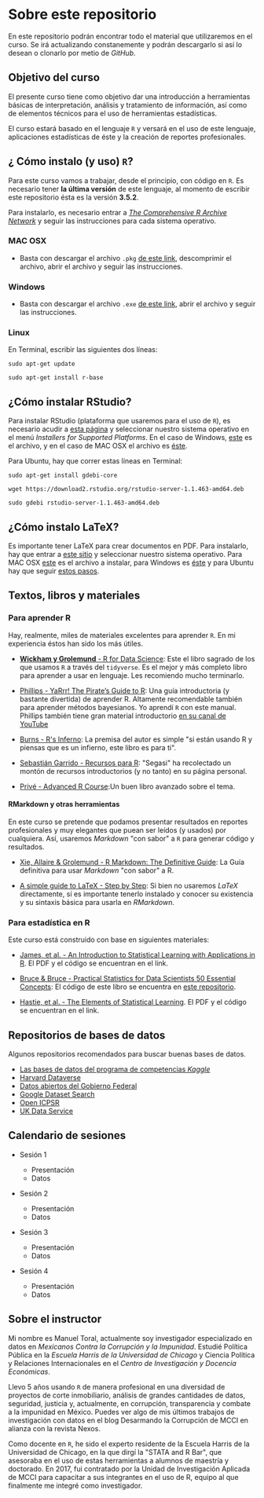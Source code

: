 # Sobre este repositorio

En este repositorio podrán encontrar todo el material que utilizaremos en el curso. Se irá actualizando constanemente y podrán descargarlo si así lo desean o clonarlo por metio de *GitHub*.

## Objetivo del curso

El presente curso tiene como objetivo dar una introducción a herramientas básicas de interpretación, análisis y tratamiento de información, así como de elementos técnicos para el uso de herramientas estadísticas.

El curso estará basado en el lenguaje `R` y versará en el uso de este lenguaje, aplicaciones estadísticas de éste y la creación de reportes profesionales.

## ¿ Cómo instalo (y uso) `R`?

Para este curso vamos a trabajar, desde el principio, con código en `R`. Es necesario tener **la última versión** de este lenguaje, al momento de escribir este repositorio ésta es la versión **3.5.2**.

Para instalarlo, es necesario entrar a [*The Comprehensive R Archive Network*](https://cran.r-project.org/) y seguir las instrucciones para cada sistema operativo.

### MAC OSX

- Basta con descargar el archivo `.pkg` [de este link](https://cran.r-project.org/bin/macosx/R-3.5.2.pkg), descomprimir el archivo, abrir el archivo y seguir las instrucciones.

### Windows

- Basta con descargar el archivo `.exe` [de este link](https://cran.r-project.org/bin/windows/base/R-3.5.2-win.exe), abrir el archivo y seguir las instrucciones.

### Linux

En Terminal, escribir las siguientes dos líneas:

`sudo apt-get update`

`sudo apt-get install r-base`

## ¿Cómo instalar RStudio?

Para instalar RStudio (plataforma que usaremos para el uso de `R`), es necesario acudir a [esta página](https://www.rstudio.com/products/rstudio/download/) y seleccionar nuestro sistema operativo en el menú *Installers for Supported Platforms*. En el caso de Windows, [este](https://download1.rstudio.org/RStudio-1.1.463.exe) es el archivo, y en el caso de MAC OSX el archivo es [éste](https://download1.rstudio.org/RStudio-1.1.463.dmg).

Para Ubuntu, hay que correr estas líneas en Terminal:

`sudo apt-get install gdebi-core`

`wget https://download2.rstudio.org/rstudio-server-1.1.463-amd64.deb`

`sudo gdebi rstudio-server-1.1.463-amd64.deb`

## ¿Cómo instalo LaTeX?

Es importante tener LaTeX para crear documentos en PDF. Para instalarlo, hay que entrar a [este sitio](https://www.latex-project.org/get/) y seleccionar nuestro sistema operativo. Para MAC OSX [este](http://tug.org/cgi-bin/mactex-download/MacTeX.pkg) es el archivo a instalar, para Windows es [éste](https://miktex.org/download/ctan/systems/win32/miktex/setup/windows-x64/basic-miktex-2.9.6942-x64.exe) y para Ubuntu hay que seguir [estos pasos](http://tipsonubuntu.com/2016/09/16/install-tex-live-2016-ubuntu-16-04-14-04/).


## Textos, libros y materiales

### Para aprender R

Hay, realmente, miles de materiales excelentes para aprender `R`. En mi experiencia éstos han sido los más útiles.

- [**Wickham y Grolemund** - R for Data Science](https://r4ds.had.co.nz/): Este el libro sagrado de los que usamos `R` a través del `tidyverse`. Es el mejor y más completo libro para aprender a usar en lenguaje. Les recomiendo mucho terminarlo.

- [Phillips - YaRrr! The Pirate’s Guide to R](https://ndphillips.github.io/piratesguide.html): Una guía introductoria (y bastante divertida) de aprender R. Altamente recomendable también para aprender métodos bayesianos. Yo aprendí `R` con este manual. Phillips también tiene gran material introductorio [en su canal de YouTube](https://www.youtube.com/watch?v=Vkv7-nw3wwU&list=PL9tt3I41HFS9gmeZFEuNrnu_7V_NFngfJ)
  
- [Burns - R's Inferno](https://www.burns-stat.com/pages/Tutor/R_inferno.pdf): La premisa del autor es simple "si están usando R y piensas que es un infierno, este libro es para ti".

- [Sebastián Garrido - Recursos para R](http://segasi.com.mx/cursos/recursos_r/recursos/index.html): "Segasi" ha recolectado un montón de recursos introductorios (y no tanto) en su página personal.

- [Privé - Advanced R Course](https://privefl.github.io/advr38book/index.html):Un buen libro avanzado sobre el tema.

#### RMarkdown y otras herramientas

En este curso se pretende que podamos presentar resultados en reportes profesionales y muy elegantes que puean ser leídos (y usados) por cualquiera. Así, usaremos *Markdown* "con sabor" a `R` para generar código y resultados.

- [Xie, Allaire & Grolemund - R Markdown: The Definitive Guide](https://bookdown.org/yihui/rmarkdown/): La Guía definitiva para usar *Markdown* "con sabor" a R.
  
- [A simple guide to LaTeX - Step by Step](https://www.latex-tutorial.com/tutorials/): Si bien no usaremos *LaTeX* directamente, sí es importante tenerlo instalado y conocer su existencia y su sintaxis básica para usarla en *RMarkdown*.

### Para estadística en R

Este curso está construido con base en siguientes materiales:

- [James, et al. -  An Introduction to Statistical Learning with Applications in R](https://www-bcf.usc.edu/~gareth/ISL/). El PDF y el código se encuentran en el link.

- [Bruce & Bruce - Practical Statistics for Data Scientists 50 Essential Concepts](http://shop.oreilly.com/product/0636920048992.do): El código de este libro se encuentra en [este repositorio](https://github.com/andrewgbruce/statistics-for-data-scientists/tree/master/src).

- [Hastie, et al. - The Elements of Statistical Learning](https://web.stanford.edu/~hastie/ElemStatLearn/). El PDF y el código se encuentran en el link.
  
## Repositorios de bases de datos

Algunos repositorios recomendados para buscar buenas bases de datos.

- [Las bases de datos del programa de competencias *Kaggle*](https://www.kaggle.com/datasets)
- [Harvard Dataverse](https://dataverse.harvard.edu/)
- [Datos abiertos del Gobierno Federal](https://datos.gob.mx/)
- [Google Dataset Search](https://toolbox.google.com/datasetsearch)
- [Open ICPSR](https://www.openicpsr.org/openicpsr/)
- [UK Data Service](http://reshare.ukdataservice.ac.uk/)

## Calendario de sesiones

- Sesión 1
  - Presentación
  - Datos
  
- Sesión 2
  - Presentación
  - Datos
  
- Sesión 3
  - Presentación
  - Datos
  
- Sesión 4
  - Presentación
  - Datos
  
## Sobre el instructor

Mi nombre es Manuel Toral, actualmente soy investigador especializado en datos en *Mexicanos Contra la Corrupción y la Impunidad*. Estudié Política Pública en la *Escuela Harris de la Universidad de Chicago* y Ciencia Política y Relaciones Internacionales en el *Centro de Investigación y Docencia Económicas*.

Llevo 5 años usando `R` de manera profesional en una diversidad de proyectos de corte inmobiliario, análisis de grandes cantidades de datos, seguridad, justicia y, actualmente, en corrupción, transparencia y combate a la impunidad en México. Puedes ver algo de mis últimos trabajos de investigación con datos en el blog Desarmando la Corrupción de MCCI en alianza con la revista Nexos.

Como docente en `R`, he sido el experto residente de la Escuela Harris de la Universidad de Chicago, en la que dirgí la "STATA and R Bar", que asesoraba en el uso de estas herramientas a alumnos de maestría y doctorado. En 2017, fui contratado por la Unidad de Investigación Aplicada de MCCI para capacitar a sus integrantes en el uso de R, equipo al que finalmente me integré como investigador.